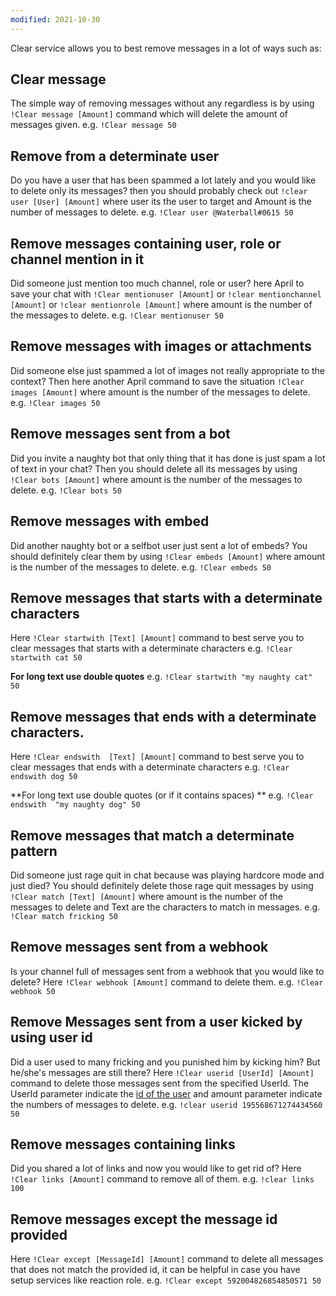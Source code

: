 ```yaml
---
modified: 2021-10-30
---
```


Clear service allows you to best remove messages in a lot of ways such as:

## Clear message
The simple way of removing messages without any regardless is by using `!Clear message [Amount]` command
which will delete the amount of messages given. e.g. `!Clear message 50`

## Remove from a determinate user
Do you have a user that has been spammed a lot lately and you would like to delete only its
messages? then you should probably check out `!clear user [User] [Amount]` where user its
the user to target and Amount is the number of messages to delete. e.g. `!Clear user @Waterball#0615 50`

## Remove messages containing user, role or channel mention in it
Did someone just mention too much channel, role or user? here April to save your chat
with `!Clear mentionuser [Amount]` or `!clear mentionchannel [Amount]` or
`!clear mentionrole [Amount]` where amount is the number of the messages to delete.
e.g. `!Clear mentionuser 50`

## Remove messages with images or attachments
Did someone else just spammed a lot of images not really appropriate to the context?
Then here another April command to save the situation `!Clear images [Amount]`
where amount is the number of the messages to delete.
e.g. `!Clear images 50`

## Remove messages sent from a bot
Did you invite a naughty bot that only thing that it has done is just spam a lot of
text in your chat? Then you should delete all its messages by using
`!Clear bots [Amount]` where amount is the number of the messages to delete.
e.g. `!Clear bots 50`

## Remove messages with embed
Did another naughty bot or a selfbot user just sent a lot of embeds? You should
definitely clear them by using `!Clear embeds [Amount]` where amount is the number of the messages to delete.
e.g. `!Clear embeds 50`

## Remove messages that starts with a determinate characters
Here `!Clear startwith [Text] [Amount]` command to best serve you to clear messages
that starts with a determinate characters
e.g. `!Clear startwith cat 50`

**For long text use double quotes** e.g. `!Clear startwith "my naughty cat" 50`

## Remove messages that ends with a determinate characters.
Here `!Clear endswith  [Text] [Amount]` command to best serve you to clear messages
that ends with a determinate characters
e.g. `!Clear endswith dog 50`

**For long text use double quotes (or if it contains spaces) ** e.g. `!Clear endswith  "my naughty dog" 50`

## Remove messages that match a determinate pattern
Did someone just rage quit in chat because was playing hardcore mode and just died?
You should definitely delete those rage quit messages by using `!Clear match [Text] [Amount]`
where amount is the number of the messages to delete and Text are the characters to
match in messages.
e.g. `!Clear match fricking 50`

## Remove messages sent from a webhook
Is your channel full of messages sent from a webhook that you would like to delete?
Here `!Clear webhook [Amount]` command to delete them.
e.g. `!Clear webhook 50`

## Remove Messages sent from a user kicked by using user id
Did a user used to many fricking and you punished him by kicking him? But he/she's
messages are still there? Here `!Clear userid [UserId] [Amount]` command to delete those
messages sent from the specified UserId. The UserId parameter indicate the
[id of the user](https://support.discordapp.com/hc/en-us/articles/206346498-Where-can-I-find-my-User-Server-Message-ID-)
and amount parameter indicate the numbers of messages to delete.
e.g. `!clear userid 195568671274434560 50`

## Remove messages containing links
Did you shared a lot of links and now you would like to get rid of? Here
`!Clear links [Amount]` command to remove all of them.
e.g. `!clear links 100`

## Remove messages except the message id provided
Here `!Clear except [MessageId] [Amount]` command to delete all messages that does not
match the provided id, it can be helpful in case you have setup services like
reaction role.
e.g. `!Clear except 592004826854850571 50`
